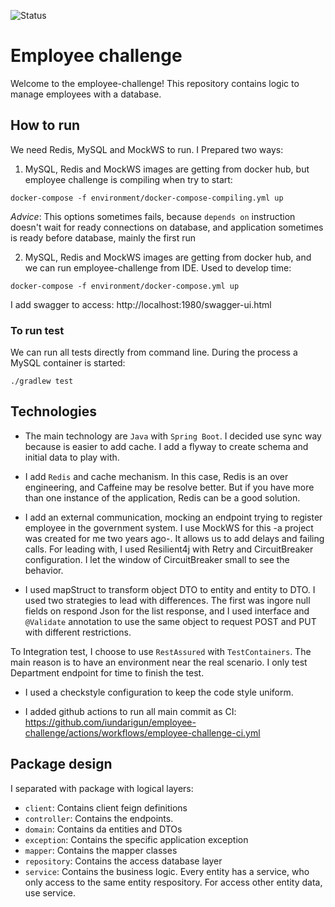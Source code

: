 ![Status](https://github.com/iundarigun/employee-challenge/actions/workflows/employee-challenge-ci.yml/badge.svg)
# Employee challenge

Welcome to the employee-challenge! This repository contains logic to manage employees with a database.

## How to run

We need Redis, MySQL and MockWS to run. I Prepared two ways:

1. MySQL, Redis and MockWS images are getting from docker hub, but employee challenge is compiling when try to start:
```shell
docker-compose -f environment/docker-compose-compiling.yml up
```
_Advice_: This options sometimes fails, because `depends on` instruction doesn't wait for ready connections on database, and application sometimes is ready before database, mainly the first run

2. MySQL, Redis and MockWS images are getting from docker hub, and we can run employee-challenge from IDE. Used to develop time:
```shell
docker-compose -f environment/docker-compose.yml up
```

I add swagger to access: http://localhost:1980/swagger-ui.html

### To run test

We can run all tests directly from command line. During the process a MySQL container is started:
```shell
./gradlew test
```

## Technologies
- The main technology are `Java` with `Spring Boot`. I decided use sync way because is easier to add cache.
I add a flyway to create schema and initial data to play with.
  
- I add `Redis` and cache mechanism. In this case, Redis is an over engineering, and Caffeine may be resolve better. But if you have more than one instance of the application, Redis can be a good solution.

- I add an external communication, mocking an endpoint trying to register employee in the government system. I use MockWS for this -a project was created for me two years ago-. It allows us to add delays and failing calls. For leading with, I used Resilient4j with Retry and CircuitBreaker configuration. I let the window of CircuitBreaker small to see the behavior.

- I used mapStruct to transform object DTO to entity and entity to DTO. I used two strategies to lead with differences. The first was ingore null fields on respond Json for the list response, and I used interface and `@Validate` annotation to use the same object to request POST and PUT with different restrictions. 

To Integration test, I choose to use `RestAssured` with `TestContainers`. The main reason is to have an environment near the real scenario. I only test Department endpoint for time to finish the test.

- I used a checkstyle configuration to keep the code style uniform.

- I added github actions to run all main commit as CI: https://github.com/iundarigun/employee-challenge/actions/workflows/employee-challenge-ci.yml

## Package design
I separated with package with logical layers:
- `client`: Contains client feign definitions
- `controller`: Contains the endpoints.
- `domain`: Contains da entities and DTOs
- `exception`: Contains the specific application exception
- `mapper`: Contains the mapper classes
- `repository`: Contains the access database layer
- `service`: Contains the business logic. Every entity has a service, who only access to the same entity respository. For access other entity data, use service.